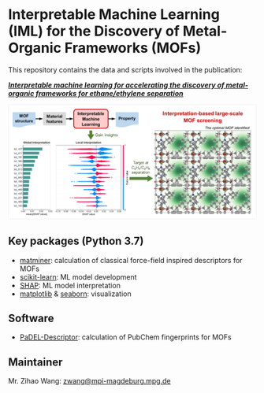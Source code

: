 # Interpretable Machine Learning (IML) for the Discovery of Metal-Organic Frameworks (MOFs)

This repository contains the data and scripts involved in the publication:

**_[Interpretable machine learning for accelerating the discovery of metal-organic frameworks for ethane/ethylene separation](https://doi.org/10.1016/j.cej.2022.136651)_**

<img src="https://github.com/zwang1995/IML-MOF/blob/main/IML-MOF.png" width="600">

## Key packages (Python 3.7)
* [matminer](https://matminer.readthedocs.io/en/latest/): calculation of classical force-field inspired descriptors for MOFs
* [scikit-learn](https://scikit-learn.org/stable/): ML model development
* [SHAP](https://shap.readthedocs.io/en/latest/index.html): ML model interpretation
* [matplotlib](https://matplotlib.org/) & [seaborn](https://seaborn.pydata.org/): visualization

## Software
* [PaDEL-Descriptor](http://www.yapcwsoft.com/dd/padeldescriptor/): calculation of PubChem fingerprints for MOFs

## Maintainer
Mr. Zihao Wang: zwang@mpi-magdeburg.mpg.de
